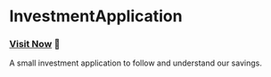 # InvestmentApplication

### [Visit Now](https://investmentapp.netlify.app/) 🚀

A small investment application to follow and understand our savings.
